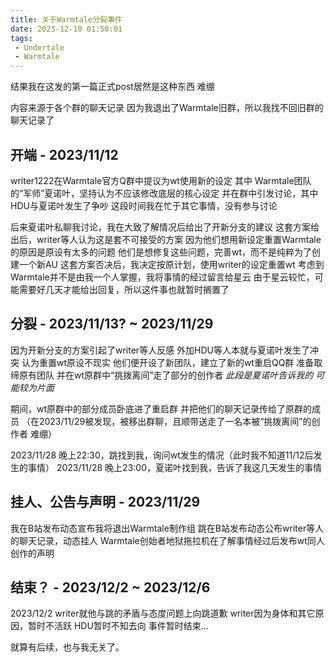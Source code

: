 ```yaml
---
title: 关于Warmtale分裂事件
date: 2023-12-10 01:50:01
tags:
 - Undertale
 - Warmtale
---
```


结果我在这发的第一篇正式post居然是这种东西
难绷

内容来源于各个群的聊天记录
因为我退出了Warmtale旧群，所以我找不回旧群的聊天记录了
## 开端 - 2023/11/12
writer1222在Warmtale官方Q群中提议为wt使用新的设定
其中 Warmtale团队的“军师”夏诺叶，坚持认为不应该修改底层的核心设定
并在群中引发讨论，其中HDU与夏诺叶发生了争吵
这段时间我在忙于其它事情，没有参与讨论

后来夏诺叶私聊我讨论，我在大致了解情况后给出了开新分支的建议
这套方案给出后，writer等人认为这是套不可接受的方案
因为他们想用新设定重置Warmtale的原因是原设有太多的问题
他们是想修复这些问题，完善wt，而不是纯粹为了创建一个新AU
这套方案否决后，我决定按原计划，使用writer的设定重置wt
考虑到Warmtale并不是由我一个人掌握，我将事情的经过留言给星云
由于星云较忙，可能需要好几天才能给出回复，所以这件事也就暂时搁置了

## 分裂 - 2023/11/13? ~ 2023/11/29
因为开新分支的方案引起了writer等人反感
外加HDU等人本就与夏诺叶发生了冲突 认为重置wt原设不现实
他们便开设了新团队，建立了新的wt重启QQ群 准备取缔原有团队
并在wt原群中“挑拨离间”走了部分的创作者 *此段是夏诺叶告诉我的 可能较为片面*

期间，wt原群中的部分成员卧底进了重启群
并把他们的聊天记录传给了原群的成员
（在2023/11/29被发现，被移出群聊，且顺带送走了一名本被“挑拨离间”的创作者 难绷）

2023/11/28 晚上22:30，跳找到我，询问wt发生的情况（此时我不知道11/12后发生的事情）
2023/11/28 晚上23:00，夏诺叶找到我，告诉了我这几天发生的事情

## 挂人、公告与声明 - 2023/11/29

我在B站发布动态宣布我将退出Warmtale制作组
跳在B站发布动态公布writer等人的聊天记录，动态挂人
Warmtale创始者地狱拖拉机在了解事情经过后发布wt同人创作的声明

## 结束？ - 2023/12/2 ~ 2023/12/6
2023/12/2 writer就他与跳的矛盾与态度问题上向跳道歉
writer因为身体和其它原因，暂时不活跃
HDU暂时不知去向
事件暂时结束...

就算有后续，也与我无关了。